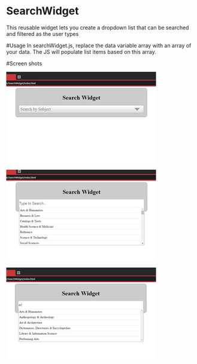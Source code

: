 # SearchWidget
This reusable widget lets you create a dropdown list that can be searched and filtered as the user types

#Usage
In searchWidget.js, replace the data variable array with an array of your data. The JS will populate list items based on this array. 

#Screen shots

![alt initial view](https://github.com/paritho/SearchWidget/blob/master/initial.jpg)


![alt listview](https://github.com/paritho/SearchWidget/blob/master/listview.jpg)


![alt searching](https://github.com/paritho/SearchWidget/blob/master/searching.jpg)
